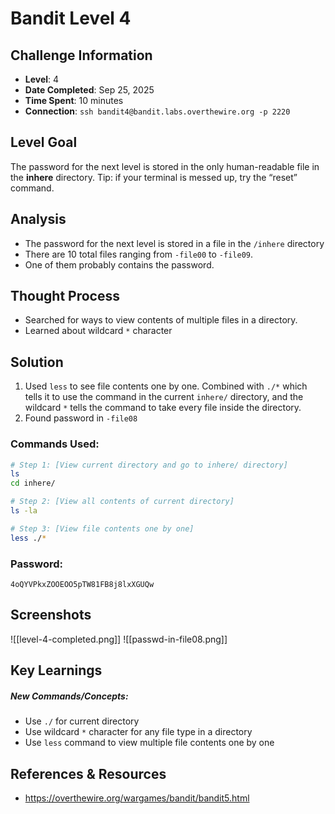 # Bandit Level 4

## Challenge Information
- **Level**: 4
- **Date Completed**: Sep 25, 2025
- **Time Spent**: 10 minutes
- **Connection**: `ssh bandit4@bandit.labs.overthewire.org -p 2220`

## Level Goal

The password for the next level is stored in the only human-readable file in the **inhere** directory. Tip: if your terminal is messed up, try the “reset” command.

## Analysis
- The password for the next level is stored in a file in the `/inhere` directory
- There are 10 total files ranging from `-file00` to `-file09`. 
- One of them probably contains the password.

## Thought Process
- Searched for ways to view contents of multiple files in a directory.
- Learned about wildcard `*` character
## Solution
1. Used `less` to see file contents one by one. Combined with `./*` which tells it to use the command in the current `inhere/` directory, and the wildcard `*` tells the command to take every file inside the directory.
2. Found password in `-file08`

### Commands Used:
```bash
# Step 1: [View current directory and go to inhere/ directory]
ls
cd inhere/

# Step 2: [View all contents of current directory]  
ls -la

# Step 3: [View file contents one by one]
less ./*
```
### Password: 
```
4oQYVPkxZOOEOO5pTW81FB8j8lxXGUQw
```
## Screenshots
![[level-4-completed.png]]
![[passwd-in-file08.png]]

## Key Learnings
##### New Commands/Concepts:
- Use `./` for current directory
- Use wildcard `*` character for any file type in a directory
- Use `less` command to view multiple file contents one by one

## References & Resources
- https://overthewire.org/wargames/bandit/bandit5.html
